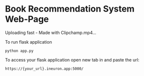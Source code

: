 # Book Recommendation System Web-Page
Uploading fast - Made with Clipchamp.mp4…




To run flask application 

```
python app.py
```


To access your flask application open new tab in and paste the url:
```
https://{your_url}.ineuron.app:5000/
```
